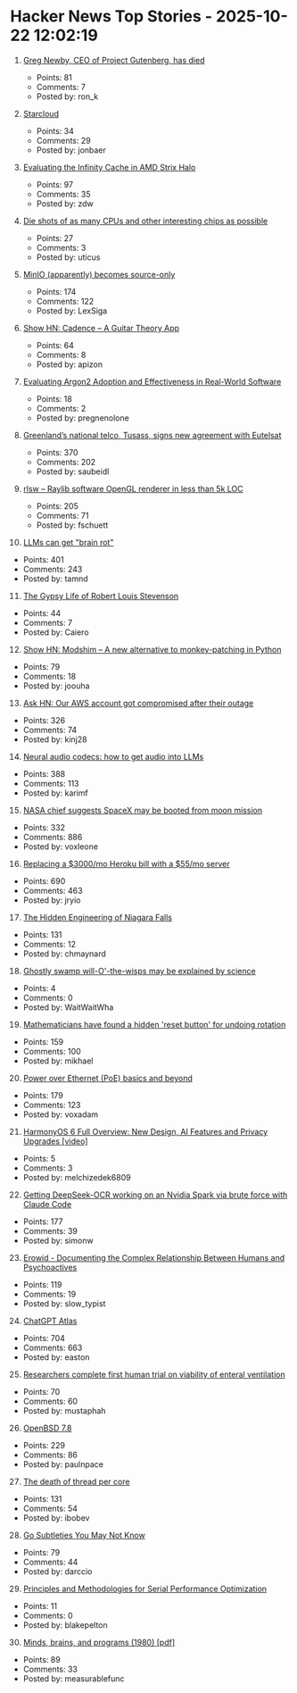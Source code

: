 # Hacker News Top Stories - 2025-10-22 12:02:19

1. [Greg Newby, CEO of Project Gutenberg, has died](https://www.pgdp.net/wiki/In_Memoriam/gbnewby)
   - Points: 81
   - Comments: 7
   - Posted by: ron_k

2. [Starcloud](https://blogs.nvidia.com/blog/starcloud/)
   - Points: 34
   - Comments: 29
   - Posted by: jonbaer

3. [Evaluating the Infinity Cache in AMD Strix Halo](https://chipsandcheese.com/p/evaluating-the-infinity-cache-in)
   - Points: 97
   - Comments: 35
   - Posted by: zdw

4. [Die shots of as many CPUs and other interesting chips as possible](https://commons.wikimedia.org/wiki/User:Birdman86)
   - Points: 27
   - Comments: 3
   - Posted by: uticus

5. [MinIO (apparently) becomes source-only](https://github.com/minio/minio/issues/21647)
   - Points: 174
   - Comments: 122
   - Posted by: LexSiga

6. [Show HN: Cadence – A Guitar Theory App](https://cadenceguitar.com/)
   - Points: 64
   - Comments: 8
   - Posted by: apizon

7. [Evaluating Argon2 Adoption and Effectiveness in Real-World Software](https://arxiv.org/abs/2504.17121)
   - Points: 18
   - Comments: 2
   - Posted by: pregnenolone

8. [Greenland’s national telco, Tusass, signs new agreement with Eutelsat](https://www.dagens.com/technology/greenland-ditches-starlink-for-french-satellite-service)
   - Points: 370
   - Comments: 202
   - Posted by: saubeidl

9. [rlsw – Raylib software OpenGL renderer in less than 5k LOC](https://github.com/raysan5/raylib/blob/master/src/external/rlsw.h)
   - Points: 205
   - Comments: 71
   - Posted by: fschuett

10. [LLMs can get "brain rot"](https://llm-brain-rot.github.io/)
   - Points: 401
   - Comments: 243
   - Posted by: tamnd

11. [The Gypsy Life of Robert Louis Stevenson](https://hudsonreview.com/2025/10/the-gypsy-life-of-robert-louis-stevenson/)
   - Points: 44
   - Comments: 7
   - Posted by: Caiero

12. [Show HN: Modshim – A new alternative to monkey-patching in Python](https://github.com/joouha/modshim)
   - Points: 79
   - Comments: 18
   - Posted by: joouha

13. [Ask HN: Our AWS account got compromised after their outage](undefined)
   - Points: 326
   - Comments: 74
   - Posted by: kinj28

14. [Neural audio codecs: how to get audio into LLMs](https://kyutai.org/next/codec-explainer)
   - Points: 388
   - Comments: 113
   - Posted by: karimf

15. [NASA chief suggests SpaceX may be booted from moon mission](https://www.cnn.com/2025/10/20/science/nasa-spacex-moon-landing-contract-sean-duffy)
   - Points: 332
   - Comments: 886
   - Posted by: voxleone

16. [Replacing a $3000/mo Heroku bill with a $55/mo server](https://disco.cloud/blog/how-idealistorg-replaced-a-3000mo-heroku-bill-with-a-55-server/)
   - Points: 690
   - Comments: 463
   - Posted by: jryio

17. [The Hidden Engineering of Niagara Falls](https://practical.engineering/blog/2025/10/21/the-hidden-engineering-of-niagara-falls)
   - Points: 131
   - Comments: 12
   - Posted by: chmaynard

18. [Ghostly swamp will-O'-the-wisps may be explained by science](https://www.snexplores.org/article/swamp-gas-methane-will-o-wisp-chemistry)
   - Points: 4
   - Comments: 0
   - Posted by: WaitWaitWha

19. [Mathematicians have found a hidden 'reset button' for undoing rotation](https://www.newscientist.com/article/2499647-mathematicians-have-found-a-hidden-reset-button-for-undoing-rotation/)
   - Points: 159
   - Comments: 100
   - Posted by: mikhael

20. [Power over Ethernet (PoE) basics and beyond](https://www.edn.com/poe-basics-and-beyond-what-every-engineer-should-know/)
   - Points: 179
   - Comments: 123
   - Posted by: voxadam

21. [HarmonyOS 6 Full Overview: New Design, AI Features and Privacy Upgrades [video]](https://www.youtube.com/watch?v=KzpXObhArco)
   - Points: 5
   - Comments: 3
   - Posted by: melchizedek6809

22. [Getting DeepSeek-OCR working on an Nvidia Spark via brute force with Claude Code](https://simonwillison.net/2025/Oct/20/deepseek-ocr-claude-code/)
   - Points: 177
   - Comments: 39
   - Posted by: simonw

23. [Erowid - Documenting the Complex Relationship Between Humans and Psychoactives](https://www.erowid.org)
   - Points: 119
   - Comments: 19
   - Posted by: slow_typist

24. [ChatGPT Atlas](https://chatgpt.com/atlas)
   - Points: 704
   - Comments: 663
   - Posted by: easton

25. [Researchers complete first human trial on viability of enteral ventilation](https://newatlas.com/disease/butt-breathing-ignobel-prize/)
   - Points: 70
   - Comments: 60
   - Posted by: mustaphah

26. [OpenBSD 7.8](https://cdn.openbsd.org/pub/OpenBSD/7.8/ANNOUNCEMENT)
   - Points: 229
   - Comments: 86
   - Posted by: paulnpace

27. [The death of thread per core](https://buttondown.com/jaffray/archive/the-death-of-thread-per-core/)
   - Points: 131
   - Comments: 54
   - Posted by: ibobev

28. [Go Subtleties You May Not Know](https://harrisoncramer.me/15-go-sublteties-you-may-not-already-know/)
   - Points: 79
   - Comments: 44
   - Posted by: darccio

29. [Principles and Methodologies for Serial Performance Optimization](https://danglingpointers.substack.com/p/principles-and-methodologies-for)
   - Points: 11
   - Comments: 0
   - Posted by: blakepelton

30. [Minds, brains, and programs (1980) [pdf]](https://home.csulb.edu/~cwallis/382/readings/482/searle.minds.brains.programs.bbs.1980.pdf)
   - Points: 89
   - Comments: 33
   - Posted by: measurablefunc

